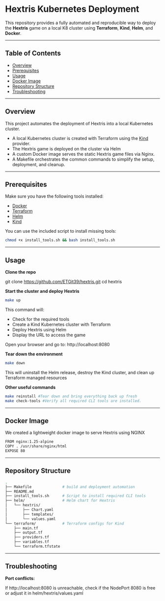 # Hextris Kubernetes Deployment

This repository provides a fully automated and reproducible way to deploy the **Hextris** game on a local K8 cluster using **Terraform**, **Kind**, **Helm**, and **Docker**.

---

## Table of Contents

- [Overview](#overview)
- [Prerequisites](#prerequisites)
- [Usage](#usage)
- [Docker Image](#docker-image)
- [Repository Structure](#repository-structure)
- [Troubleshooting](#troubleshooting)

---

## Overview

This project automates the deployment of Hextris into a local Kubernetes cluster.

- A local Kubernetes cluster is created with Terraform using the [Kind](https://kind.sigs.k8s.io/) provider.
- The Hextris game is deployed on the cluster via Helm
- A custom Docker image serves the static Hextris game files via Nginx.
- A Makefile orchestrates the common commands to simplify the setup, deployment, and cleanup.

---

## Prerequisites

Make sure you have the following tools installed:

- [Docker](https://docs.docker.com/get-docker/)
- [Terraform](https://terraform.io/downloads)
- [Helm](https://helm.sh/docs/intro/install/)
- [Kind](https://kind.sigs.k8s.io/docs/user/quick-start/)

You can use the included script to install missing tools:

```bash
chmod +x install_tools.sh && bash install_tools.sh
```

---

## Usage

**Clone the repo**

git clone https://github.com/ETGit39/hextris.git
cd hextris

**Start the cluster and deploy Hextris**

```bash
make up
```

This command will:
 - Check for the required tools
 - Create a Kind Kubernetes cluster with Terraform
 - Deploy Hextris using Helm
 - Display the URL to access the game

Open your browser and go to: http://localhost:8080

**Tear down the environment**

```bash
make down
```

This will uninstall the Helm release, destroy the Kind cluster, and clean up Terraform managed resources

**Other useful commands**

```bash
make reinstall #Tear down and bring everything back up fresh
make check-tools #Verify all required CLI tools are installed.
```

---

## Docker Image

We created a lightweight docker image to serve Hextris using NGINX

```bash
FROM nginx:1.25-alpine
COPY . /usr/share/nginx/html
EXPOSE 80
```

---

## Repository Structure

```bash
.
├── Makefile              # build and deployment automation
├── README.md
├── install_tools.sh      # Script to install required CLI tools
├── helm/                 # Helm chart for Hextris
│   └── hextris/
│       ├── Chart.yaml
│       ├── templates/
│       └── values.yaml
└── terraform/            # Terraform configs for Kind
    ├── main.tf
    ├── output.tf
    ├── providers.tf
    ├── variables.tf
    └── terraform.tfstate

```

---

## Troubleshooting

**Port conflicts:**

If http://localhost:8080 is unreachable, check if the NodePort 8080 is free or adjust it in helm/hextris/values.yaml